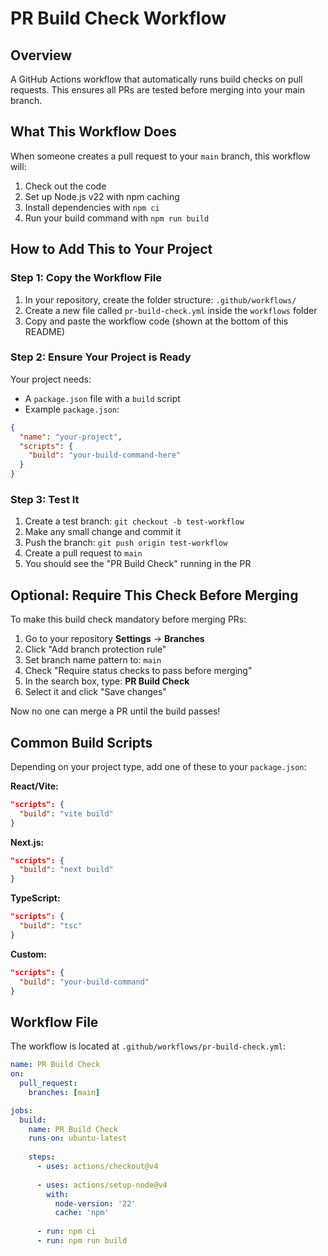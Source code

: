 # PR Build Check Workflow

## Overview

A GitHub Actions workflow that automatically runs build checks on pull requests. This ensures all PRs are tested before merging into your main branch.

## What This Workflow Does

When someone creates a pull request to your `main` branch, this workflow will:

1. Check out the code
2. Set up Node.js v22 with npm caching
3. Install dependencies with `npm ci`
4. Run your build command with `npm run build`

## How to Add This to Your Project

### Step 1: Copy the Workflow File

1. In your repository, create the folder structure: `.github/workflows/`
2. Create a new file called `pr-build-check.yml` inside the `workflows` folder
3. Copy and paste the workflow code (shown at the bottom of this README)

### Step 2: Ensure Your Project is Ready

Your project needs:

- A `package.json` file with a `build` script
- Example `package.json`:
```json
{
  "name": "your-project",
  "scripts": {
    "build": "your-build-command-here"
  }
}
```

### Step 3: Test It

1. Create a test branch: `git checkout -b test-workflow`
2. Make any small change and commit it
3. Push the branch: `git push origin test-workflow`
4. Create a pull request to `main`
5. You should see the "PR Build Check" running in the PR

## Optional: Require This Check Before Merging

To make this build check mandatory before merging PRs:

1. Go to your repository **Settings** → **Branches**
2. Click "Add branch protection rule"
3. Set branch name pattern to: `main`
4. Check "Require status checks to pass before merging"
5. In the search box, type: **PR Build Check**
6. Select it and click "Save changes"

Now no one can merge a PR until the build passes!

## Common Build Scripts

Depending on your project type, add one of these to your `package.json`:

**React/Vite:**
```json
"scripts": {
  "build": "vite build"
}
```

**Next.js:**
```json
"scripts": {
  "build": "next build"
}
```

**TypeScript:**
```json
"scripts": {
  "build": "tsc"
}
```

**Custom:**
```json
"scripts": {
  "build": "your-build-command"
}
```

## Workflow File

The workflow is located at `.github/workflows/pr-build-check.yml`:

```yaml
name: PR Build Check
on:
  pull_request:
    branches: [main]

jobs:
  build:
    name: PR Build Check
    runs-on: ubuntu-latest
    
    steps:
      - uses: actions/checkout@v4
      
      - uses: actions/setup-node@v4
        with:
          node-version: '22'
          cache: 'npm'
      
      - run: npm ci
      - run: npm run build
```
